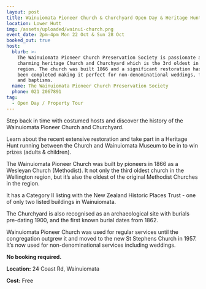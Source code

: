 ```yaml
---
layout: post
title: Wainuiomata Pioneer Church & Churchyard Open Day & Heritage Hunt
location: Lower Hutt
img: /assets/uploaded/wainui-church.png
event_date: 2pm-4pm Mon 22 Oct & Sun 28 Oct
booked_out: true
host:
  blurb: >-
    The Wainuiomata Pioneer Church Preservation Society is passionate about this
    charming heritage Church and Churchyard which is the 3rd oldest in the
    region. The church was built 1866 and a significant restoration has just
    been completed making it perfect for non-denominational weddings, funerals
    and baptisms.
  name: The Wainuiomata Pioneer Church Preservation Society
  phone: 021 2067891
tag:
  - Open Day / Property Tour
---
```

Step back in time with costumed hosts and discover the history of the Wainuiomata Pioneer Church and Churchyard.

Learn about the recent extensive restoration and take part in a Heritage Hunt running between the Church and Wainuiomata Museum to be in to win prizes (adults & children).

The Wainuiomata Pioneer Church was built by pioneers in 1866 as a Wesleyan Church (Methodist). It not only the third oldest church in the Wellington region, but it’s also the oldest of the original Methodist Churches in the region.

It has a Category II listing with the New Zealand Historic Places Trust - one of only two listed buildings in Wainuiomata.

The Churchyard is also recognised as an archaeological site with burials pre-dating 1900, and the first known burial dates from 1862.

Wainuiomata Pioneer Church was used for regular services until the congregation outgrew it and moved to the new St Stephens Church in 1957. It’s now used for non-denominational services including weddings.

**No booking required.**

**Location:** 24 Coast Rd, Wainuiomata

**Cost:** Free
